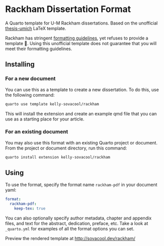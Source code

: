 # Rackham Dissertation Format

A Quarto template for U-M Rackham dissertations.
Based on the unofficial [thesis-umich](https://github.com/meluso/UMich_Dissertation_Template) LaTeX template.

Rackham has stringent [formatting guidelines](https://rackham.umich.edu/navigating-your-degree/formatting-guidelines/), 
yet refuses to provide a template 🧐.
Using this unofficial template does not guarantee that you will meet their
formatting guidelines.

## Installing

### For a new document

You can use this as a template to create a new dissertation.
To do this, use the following command:

```bash
quarto use template kelly-sovacool/rackham
```

This will install the extension and create an example qmd file that you can use as a starting place for your article.

### For an existing document

You may also use this format with an existing Quarto project or document.
From the project or document directory, run this command:

```bash
quarto install extension kelly-sovacool/rackham
```

## Using

To use the format, specify the format name `rackham-pdf` in your document yaml:

```yaml
format:
  rackham-pdf:
    keep-tex: true
```

You can also optionally specify author metadata, chapter and appendix files,
and text for the abstract, dedication, preface, etc.
Take a look at `_quarto.yml` for examples of all the format options you can set.

Preview the rendered template at <http://sovacool.dev/rackham/>

